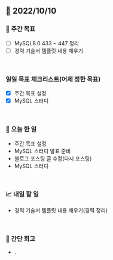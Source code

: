 ## 📅 2022/10/10


### 👏 주간 목표

- [ ] MySQL8.0 433 ~ 447 정리
- [ ] 경력 기술서 템플릿 내용 채우기

<br/>

### 일일 목표 체크리스트(어제 정한 목표)

- [x] 주간 목표 설정
- [x] MySQL 스터디

<br/>

### 💯 오늘 한 일

- 주간 목표 설정
- MySQL 스터디 발표 준비
- 블로그 포스팅 글 수정(다시 포스팅)
- MySQL 스터디

<br/>

### 📈 내일 할 일

- 경력 기술서 템플릿 내용 채우기(경력 정리)

<br/>

### 🤔 간단 회고

- .
